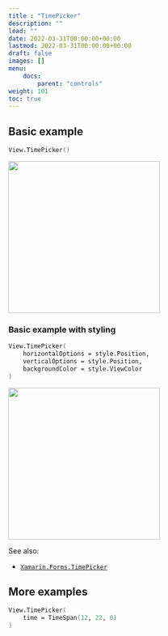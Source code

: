 ```yaml
---
title : "TimePicker"
description: ""
lead: ""
date: 2022-03-31T00:00:00+00:00
lastmod: 2022-03-31T00:00:00+00:00
draft: false
images: []
menu:
    docs:
        parent: "controls"
weight: 101
toc: true
---
```


## Basic example

```fs
View.TimePicker()
```

<img src="images/view/TimePicker-adr-basic.png" width="300">

### Basic example with styling

```fs
View.TimePicker(
    horizontalOptions = style.Position,
    verticalOptions = style.Position,
    backgroundColor = style.ViewColor
)
```

<img src="images/view/TimePicker-adr-styled.png" width="300">

See also:

* [`Xamarin.Forms.TimePicker`](https://docs.microsoft.com/en-us/dotnet/api/Xamarin.Forms.TimePicker)

## More examples

```fs
View.TimePicker(
    time = TimeSpan(12, 22, 0)
)
```

